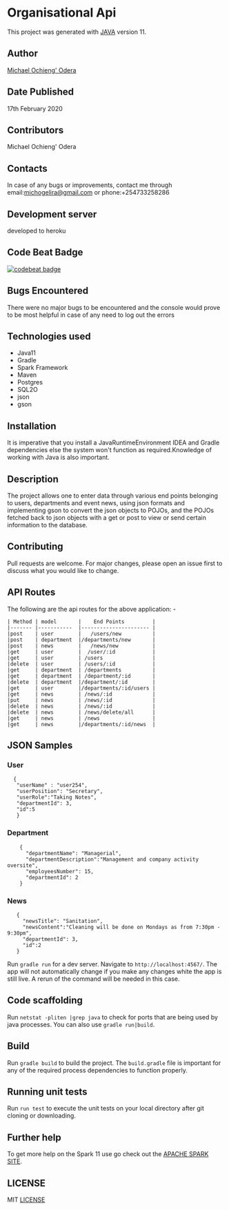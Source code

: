 # Organisational Api

This project was generated with [JAVA](https://www.oracle.com/technetwork/java/javase/downloads/jdk11-downloads-5066655.html) version 11.

## Author
[Michael Ochieng' Odera](https://www.github.com/MichaelOdera)

## Date Published
17th February 2020


## Contributors
Michael Ochieng' Odera


## Contacts
In case of any bugs or improvements, contact me through email:michogelira@gmail.com or phone:+254733258286

## Development server
developed to heroku

## Code Beat Badge
[![codebeat badge](https://codebeat.co/badges/ad7668d7-1795-42a9-bfbb-8ec0d33fb03c)](https://codebeat.co/projects/github-com-michaelodera-organisationalapi-feature-branch)


## Bugs Encountered
There were no major bugs to be encountered and the console would prove to be most helpful in case of any need to log out the errors

## Technologies used
* Java11
* Gradle
* Spark Framework
* Maven
* Postgres
* SQL2O
*  json
* gson

## Installation
It is imperative that you install a JavaRuntimeEnvironment IDEA and Gradle dependencies else the system won't function as required.Knowledge of working with Java is also important.

## Description
The project allows one to enter data through various end points belonging to users, departments and event news, using json formats and implementing gson to convert the json objects to POJOs, and the POJOs fetched back to json objects with a get or post to view or send certain information to the database.

## Contributing
Pull requests are welcome. For major changes, please open an issue first to discuss what you would like to change.

## API Routes
The following are the api routes for the above application: -

    | Method | model       |    End Points         |
    |------- |-----------  |---------------------- |
    |post    | user        |   /users/new          |
    |post    | department  |/departments/new       |
    |post    | news        |   /news/new           |
    |get     | user        |  /user/:id            |
    |get     | user        | /users                |
    |delete  | user        | /users/:id            |
    |get     | department  | /departments          |
    |get     | department  | /department/:id       |
    |delete  | department  |/department/:id        |
    |get     | user        |/departments/:id/users |
    |get     | news        | /news/:id             |
    |put     | news        | /news/:id             |
    |delete  | news        | /news/:id             |
    |delete  | news        | /news/delete/all      |
    |get     | news        | /news                 |
    |get     | news        |/departments/:id/news  |
    
## JSON Samples
### User
 ```json5
   {
    "userName" : "user254",
    "userPosition": "Secretary",
    "userRole":"Taking Notes",
    "departmentId": 3,
    "id":5
    }
```

### Department
```json5
    {
      "departmentName": "Managerial",
      "departmentDescription":"Management and company activity oversite",
      "employeesNumber": 15,
      "departmentId": 2
    }
```

### News

```json5
   {
     "newsTitle": "Sanitation",
     "newsContent":"Cleaning will be done on Mondays as from 7:30pm - 9:30pm",
     "departmentId": 3,
     "id":2
   }

```

    



Run `gradle run` for a dev server. Navigate to `http://localhost:4567/`. The app will not automatically change if you make any changes white the app is still live. A rerun of the command will be needed in this case.

## Code scaffolding

Run `netstat -pliten |grep java` to check for ports that are being used by java processes. You can also use `gradle run|build`.

## Build

Run `gradle build` to build the project. The `build.gradle` file is important for any of the required process dependencies to function properly.

## Running unit tests

Run `run test` to execute the unit tests on your local directory after git cloning or downloading.


## Further help

To get more help on the Spark 11 use go check out the [APACHE SPARK SITE](https://www.oracle.com/technetwork/java/javase/downloads/jdk11-downloads-5066655.html).

##  LICENSE
MIT [LICENSE](LICENSE)